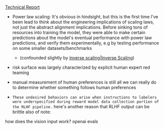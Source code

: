 [Technical Report](https://arxiv.org/pdf/2303.08774)

- Power law scaling: It's obvious in hindsight, but this is the first time I've been lead to think about the engineering implications of scaling laws, not just the abstract alignment implications. Before sinking tons of resources into training the model, they were able to make certain predictions about the model's eventual performance with power law predictions, and verify them experimentally, e.g by testing performance on some smaller datasets/benchmarks 
	- (confounded slightly by [inverse scaling|Inverse Scaling]())

- risk surface was largely characterized by explicit human expert red teaming
- manual measurement of human preferences is still all we can really do to determine whether something follows human preferences
- `These undesired behaviors can arise when instructions to labelers were underspecified during reward model data collection portion of the RLHF pipeline.` here's another reason that RLHF output can be brittle
also of note:

how does the vision input work?
openai evals
